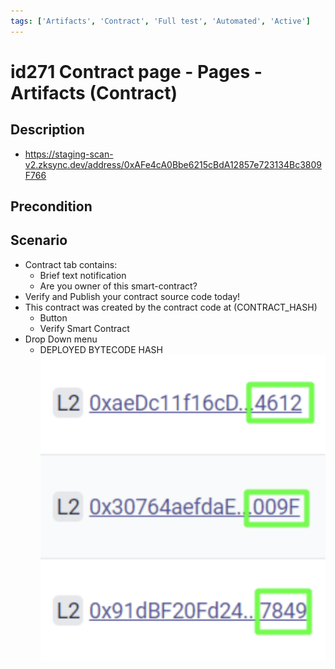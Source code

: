 ```yaml
---
tags: ['Artifacts', 'Contract', 'Full test', 'Automated', 'Active']
---
```


# id271 Contract page - Pages - Artifacts (Contract)

## Description
  - https://staging-scan-v2.zksync.dev/address/0xAFe4cA0Bbe6215cBdA12857e723134Bc3809F766

## Precondition


## Scenario
- Contract tab contains:
    - Brief text notification
    - Are you owner of this smart-contract?
- Verify and Publish your contract source code today!
- This contract was created by the contract code at (CONTRACT_HASH)
    - Button
    - Verify Smart Contract
- Drop Down menu
    - DEPLOYED BYTECODE HASH
      ![Screenshot](../../../../static/img/Pages/Contracts/id270_1.png)
